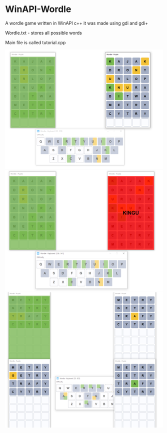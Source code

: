 # WinAPI-Wordle
A wordle game written in WinAPI c++
it was made using gdi and gdi+

Wordle.txt - stores all possible words

Main file is called tutorial.cpp

<img src="/Images/screen1.png" alt="screen1" title="sample screen">
<img src="/Images/screen2.png" alt="screen2" title="sample screen">
<img src="/Images/screeen3.png" alt="screen3" title="sample screen">

